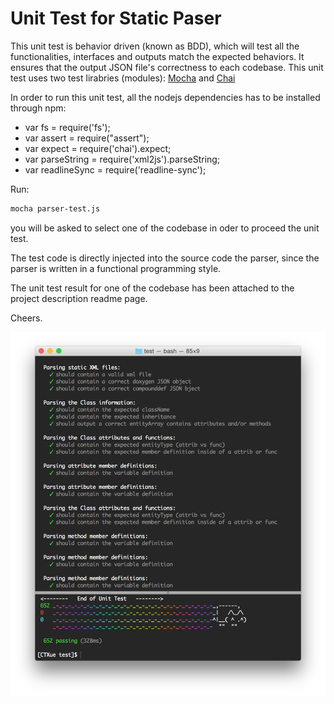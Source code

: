 Unit Test for Static Paser
=======
This unit test is behavior driven (known as BDD), which will test all the functionalities, interfaces and outputs match the expected behaviors. It ensures that the output JSON file's correctness to each codebase.
This unit test uses two test lirabries (modules): [Mocha](http://mochajs.org) and [Chai](http://chaijs.com)

In order to run this unit test, all the nodejs dependencies has to be installed through npm:
- var fs = require('fs');
- var assert = require("assert");
- var expect = require('chai').expect;
- var parseString = require('xml2js').parseString;
- var readlineSync = require('readline-sync');

Run: 
```bash
mocha parser-test.js
```

you will be asked to select one of the codebase in oder to proceed the unit test.

The test code is directly injected into the source code the parser, since the parser is written in a functional programming style.

The unit test result for one of the codebase has been attached to the project description readme page.

Cheers.

![Unit Test Result](Parser/test/unit-test.png)

